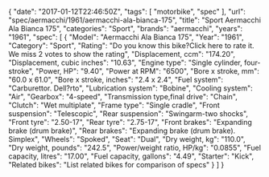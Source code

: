 {
    "date": "2017-01-12T22:46:50Z",
    "tags": [
        "motorbike",
        "spec"
    ],
    "url": "spec\/aermacchi\/1961\/aermacchi-ala-bianca-175",
    "title": "Sport Aermacchi Ala Bianca 175",
    "categories": "Sport",
    "brands": "aermacchi",
    "years": "1961",
    "spec": [
        {
            "Model": "Aermacchi Ala Bianca 175",
            "Year": "1961",
            "Category": "Sport",
            "Rating": "Do you know this bike?Click here to rate it. We miss 2 votes to show the rating",
            "Displacement, ccm": "174.20",
            "Displacement, cubic inches": "10.63",
            "Engine type": "Single cylinder, four-stroke",
            "Power, HP": "9.40",
            "Power at RPM": "6500",
            "Bore x stroke, mm": "60.0 x 61.0",
            "Bore x stroke, inches": "2.4 x 2.4",
            "Fuel system": "Carburettor. Dell?rto",
            "Lubrication system": "Bobine",
            "Cooling system": "Air",
            "Gearbox": "4-speed",
            "Transmission type,final drive": "Chain",
            "Clutch": "Wet multiplate",
            "Frame type": "Single cradle",
            "Front suspension": "Telescopic",
            "Rear suspension": "Swingarm-two shocks",
            "Front tyre": "2.50-17",
            "Rear tyre": "2.75-17",
            "Front brakes": "Expanding brake (drum brake)",
            "Rear brakes": "Expanding brake (drum brake). Simplex",
            "Wheels": "Spoked",
            "Seat": "Dual",
            "Dry weight, kg": "110.0",
            "Dry weight, pounds": "242.5",
            "Power\/weight ratio, HP\/kg": "0.0855",
            "Fuel capacity, litres": "17.00",
            "Fuel capacity, gallons": "4.49",
            "Starter": "Kick",
            "Related bikes": "List related bikes for comparison of specs"
        }
    ]
}